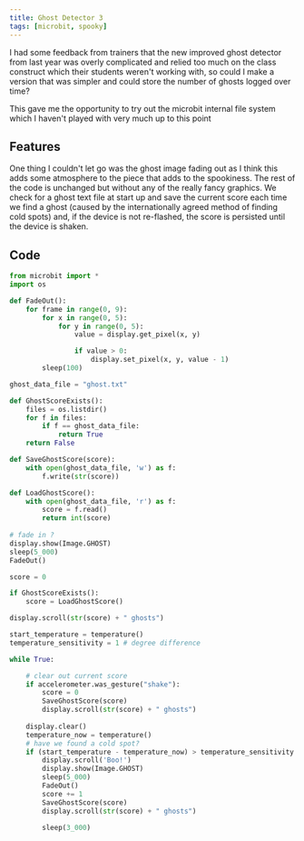 ```yaml
---
title: Ghost Detector 3
tags: [microbit, spooky]
---
```


<canvas id="mb1" width="721" height="565" data-microbit="99999:90909:99999:99999:90909|55555:50505:55555:55555:50505|00000:00000:00000:00000:00000"></canvas>

I had some feedback from trainers that the new improved ghost detector from 
last year was overly complicated and relied too much on the class construct 
which their students weren't working with, so could I make a version that 
was simpler and could store the number of ghosts logged over time? 

This gave me the opportunity to try out the microbit internal file system which 
I haven't played with very much up to this point


## Features

One thing I couldn't let go was the ghost image fading out as I think this adds 
some atmosphere to the piece that adds to the spookiness. The rest of the code 
is unchanged but without any of the really fancy graphics. We check for a ghost 
text file at start up and save the current score each time we find a ghost (caused 
by the internationally agreed method of finding cold spots) and, if the device is 
not re-flashed, the score is persisted until the device is shaken.


## Code

```python 
from microbit import *
import os 

def FadeOut():
    for frame in range(0, 9):
        for x in range(0, 5):
            for y in range(0, 5):
                value = display.get_pixel(x, y)

                if value > 0:
                    display.set_pixel(x, y, value - 1)
        sleep(100)

ghost_data_file = "ghost.txt"

def GhostScoreExists():
    files = os.listdir()
    for f in files:
        if f == ghost_data_file:
            return True
    return False

def SaveGhostScore(score):
    with open(ghost_data_file, 'w') as f:
        f.write(str(score))

def LoadGhostScore():
    with open(ghost_data_file, 'r') as f:
        score = f.read()
        return int(score)
    
# fade in ?
display.show(Image.GHOST)
sleep(5_000)
FadeOut()

score = 0

if GhostScoreExists():
    score = LoadGhostScore()

display.scroll(str(score) + " ghosts")

start_temperature = temperature()
temperature_sensitivity = 1 # degree difference

while True:

    # clear out current score
    if accelerometer.was_gesture("shake"):
        score = 0
        SaveGhostScore(score)
        display.scroll(str(score) + " ghosts")
        
    display.clear()
    temperature_now = temperature()
    # have we found a cold spot?
    if (start_temperature - temperature_now) > temperature_sensitivity:
        display.scroll('Boo!')
        display.show(Image.GHOST)
        sleep(5_000)
        FadeOut()
        score += 1
        SaveGhostScore(score)
        display.scroll(str(score) + " ghosts")

        sleep(3_000)

```
